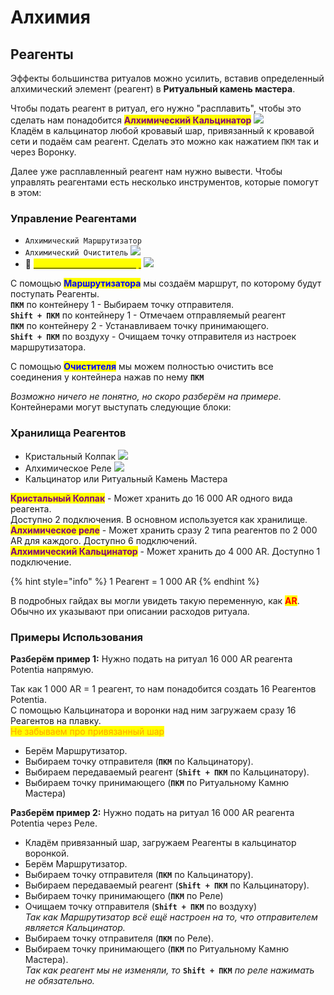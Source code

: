 # Алхимия

## Реагенты

Эффекты большинства ритуалов можно усилить, вставив определенный алхимический элемент (реагент) в **Ритуальный камень мастера**.&#x20;

Чтобы подать реагент в ритуал, его нужно "расплавить", чтобы это сделать нам понадобится  <mark style="color:purple;">**Алхимический Кальцинатор**</mark> ![](https://ftbwiki.org/images/8/8c/Grid\_Alchemic\_Calcinator.png)\
Кладём в кальцинатор любой кровавый шар, привязанный к кровавой сети и подаём сам реагент. Сделать это можно как нажатием `ПКМ` так и через Воронку.

Далее уже расплавленный реагент нам нужно вывести. Чтобы управлять реагентами есть несколько инструментов, которые помогут в этом:

### Управление Реагентами

* `Алхимический Маршрутизатор` <img src="https://ftbwiki.org/images/0/0c/Grid_Alchemic_Router.png" alt="" data-size="original">
* `Алхимический Очиститель` ![](https://ftbwiki.org/images/b/b7/Grid\_Alchemic\_Cleanser.png)
* :pushpin: [<mark style="color:yellow;">`Алхимический Сегментатор`</mark>](../interesno-znat/blood-magic.md#alkhimicheskii-segmentator) ![](https://ftbwiki.org/images/f/f5/Grid\_Alchemic\_Segmenter.png)

С помощью <mark style="color:blue;">**Маршрутизатора**</mark> мы создаём маршрут, по которому будут поступать Реагенты.\
**`ПКМ`** по контейнеру 1 - Выбираем точку отправителя.\
**`Shift + ПКМ`** по контейнеру 1 - Отмечаем отправляемый реагент \
**`ПКМ`** по контейнеру 2 - Устанавливаем точку принимающего.\
**`Shift + ПКМ`** по воздуху - Очищаем точку отправителя из настроек маршрутизатора.

С помощью <mark style="color:blue;">**Очистителя**</mark> мы можем полностью очистить все соединения у контейнера нажав по нему **`ПКМ`**

_Возможно ничего не понятно, но скоро разберём на примере._\
Контейнерами могут выступать следующие блоки:

### Хранилища Реагентов

* Кристальный Колпак ![](https://ftbwiki.org/images/2/28/Grid\_Crystal\_Belljar.png)
* Алхимическое Реле ![](https://ftbwiki.org/images/0/04/Grid\_Alchemy\_Relay.png)
* Кальцинатор или Ритуальный Камень Мастера

<mark style="color:purple;">**Кристальный Колпак**</mark> - Может хранить до 16 000 AR одного вида реагента. \
Доступно 2 подключения. В основном используется как хранилище.\
<mark style="color:purple;">**Алхимическое реле**</mark> - Может хранить сразу 2 типа реагентов по 2 000 AR для каждого. Доступно 6 подключений.\
<mark style="color:purple;">**Алхимический Кальцинатор**</mark> - Может хранить до 4 000 AR. Доступно 1 подключение.

{% hint style="info" %}
1 Реагент = 1 000 AR
{% endhint %}

В подробных гайдах вы могли увидеть такую переменную, как <mark style="color:red;">**AR**</mark>. Обычно их указывают при описании расходов ритуала.

### Примеры Использования

**Разберём пример 1:** Нужно подать на ритуал 16 000 AR реагента Potentia напрямую.

Так как 1 000 AR = 1 реагент, то нам понадобится создать 16 Реагентов Potentia.\
С помощью Кальцинатора и воронки над ним загружаем сразу 16 Реагентов на плавку.\
<mark style="color:orange;">Не забываем про привязанный шар</mark>

* Берём Маршрутизатор.&#x20;
* Выбираем точку отправителя (**`ПКМ`** по Кальцинатору).
* Выбираем передаваемый реагент (**`Shift + ПКМ`** по Кальцинатору).
* Выбираем точку принимающего (**`ПКМ`** по Ритуальному Камню Мастера)

**Разберём пример 2:** Нужно подать на ритуал 16 000 AR реагента Potentia через Реле.

* Кладём привязанный шар, загружаем Реагенты в кальцинатор воронкой.
* Берём Маршрутизатор.&#x20;
* Выбираем точку отправителя (**`ПКМ`** по Кальцинатору).
* Выбираем передаваемый реагент (**`Shift + ПКМ`** по Кальцинатору).
* Выбираем точку принимающего (**`ПКМ`** по Реле)
* Очищаем точку отправителя (**`Shift + ПКМ`** по воздуху)\
  _Так как Маршрутизатор всё ещё настроен на то, что отправителем является Кальцинатор._
* Выбираем точку отправителя (**`ПКМ`** по Реле).
* Выбираем точку принимающего (**`ПКМ`** по Ритуальному Камню Мастера).\
  _Так как реагент мы не изменяли, то_ **`Shift + ПКМ`** _по реле нажимать не обязательно._
